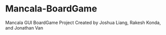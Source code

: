 # Mancala-BoardGame
Mancala GUI BoardGame Project
Created by Joshua Liang, Rakesh Konda, and Jonathan Van

